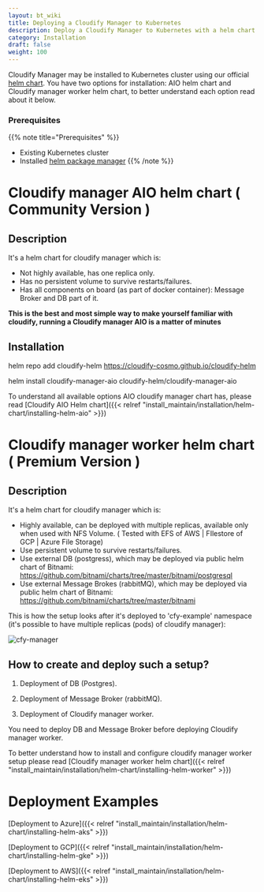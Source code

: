 ```yaml
---
layout: bt_wiki
title: Deploying a Cloudify Manager to Kubernetes
description: Deploy a Cloudify Manager to Kubernetes with a helm chart.
category: Installation
draft: false
weight: 100
---
```

Cloudify Manager may be installed to Kubernetes cluster using our official [helm chart](https://github.com/cloudify-cosmo/cloudify-helm).
You have two options for installation: AIO helm chart and Cloudify manager worker helm chart, to better understand each option read about it below.

### Prerequisites
{{% note title="Prerequisites" %}}
* Existing Kubernetes cluster
* Installed [helm package manager](https://helm.sh/)
{{% /note %}}

# Cloudify manager AIO helm chart  ( Community Version )

## Description

It's a helm chart for cloudify manager which is:

* Not highly available, has one replica only.
* Has no persistent volume to survive restarts/failures.
* Has all components on board (as part of docker container): Message Broker and DB part of it.

**This is the best and most simple way to make yourself familiar with cloudify, running a Cloudify manager AIO is a matter of minutes**

## Installation

helm repo add cloudify-helm https://cloudify-cosmo.github.io/cloudify-helm

helm install cloudify-manager-aio cloudify-helm/cloudify-manager-aio

To understand all available options AIO cloudify manager chart has, please read [Cloudify AIO Helm chart]({{< relref "install_maintain/installation/helm-chart/installing-helm-aio" >}})


# Cloudify manager worker helm chart  ( Premium Version )

## Description
 
It's a helm chart for cloudify manager which is:

* Highly available, can be deployed with multiple replicas, available only when used with NFS Volume. ( Tested with EFS of AWS | FIlestore of GCP | Azure File Storage)
* Use persistent volume to survive restarts/failures.
* Use external DB (postgress), which may be deployed via public helm chart of Bitnami: https://github.com/bitnami/charts/tree/master/bitnami/postgresql
* Use external Message Brokes (rabbitMQ), which may be deployed via public helm chart of Bitnami: https://github.com/bitnami/charts/tree/master/bitnami

This is how the setup looks after it's deployed to 'cfy-example' namespace (it's possible to have multiple replicas (pods) of cloudify manager):

![cfy-manager](/images/helm/cfy-example.png)

## How to create and deploy such a setup?

1. Deployment of DB (Postgres).

2. Deployment of Message Broker (rabbitMQ).

3. Deployment of Cloudify manager worker.

You need to deploy DB and Message Broker before deploying Cloudify manager worker.


To better understand how to install and configure cloudify manager worker setup please read [Cloudify manager worker helm chart]({{< relref "install_maintain/installation/helm-chart/installing-helm-worker" >}})

# Deployment Examples

[Deployment to Azure]({{< relref "install_maintain/installation/helm-chart/installing-helm-aks" >}})

[Deployment to GCP]({{< relref "install_maintain/installation/helm-chart/installing-helm-gke" >}})

[Deployment to AWS]({{< relref "install_maintain/installation/helm-chart/installing-helm-eks" >}})